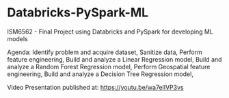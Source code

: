 # Databricks-PySpark-ML
ISM6562 - Final Project using Databricks and PySpark for developing ML models

Agenda:
  Identify problem and acquire dataset,
  Sanitize data,
  Perform feature engineering,
  Build and analyze a Linear Regression model,
  Build and analyze a Random Forest Regression model,
  Perform Geospatial feature engineering,
  Build and analyze a Decision Tree Regression model,
  
  Video Presentation published at: https://youtu.be/wa7elIVP3vs
